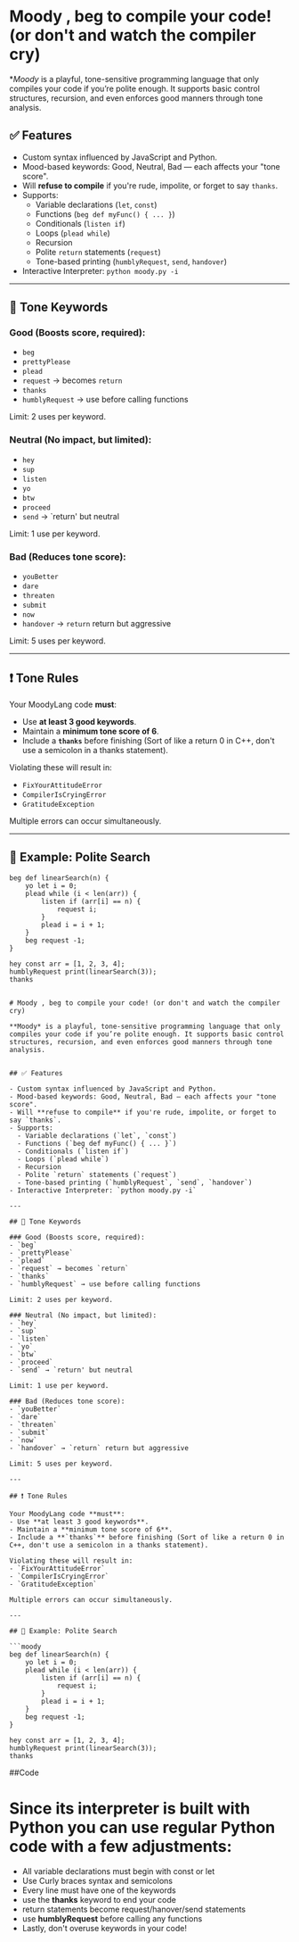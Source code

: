 # Moody , beg to compile your code! (or don't and watch the compiler cry)

**Moody* is a playful, tone-sensitive programming language that only compiles your code if you’re polite enough. It supports basic control structures, recursion, and even enforces good manners through tone analysis.


## ✅ Features

- Custom syntax influenced by JavaScript and Python.
- Mood-based keywords: Good, Neutral, Bad — each affects your "tone score".
- Will **refuse to compile** if you're rude, impolite, or forget to say `thanks`.
- Supports:
  - Variable declarations (`let`, `const`)
  - Functions (`beg def myFunc() { ... }`)
  - Conditionals (`listen if`)
  - Loops (`plead while`)
  - Recursion
  - Polite `return` statements (`request`)
  - Tone-based printing (`humblyRequest`, `send`, `handover`)
- Interactive Interpreter: `python moody.py -i`

---

## 💬 Tone Keywords

### Good (Boosts score, required):
- `beg`
- `prettyPlease`
- `plead`
- `request` → becomes `return`
- `thanks`
- `humblyRequest` → use before calling functions

Limit: 2 uses per keyword.

### Neutral (No impact, but limited):
- `hey`
- `sup`
- `listen`
- `yo`
- `btw`
- `proceed`
- `send` → `return' but neutral

Limit: 1 use per keyword.

### Bad (Reduces tone score):
- `youBetter`
- `dare`
- `threaten`
- `submit`
- `now`
- `handover` → `return` return but aggressive

Limit: 5 uses per keyword.

---

## ❗ Tone Rules

Your MoodyLang code **must**:
- Use **at least 3 good keywords**.
- Maintain a **minimum tone score of 6**.
- Include a **`thanks`** before finishing (Sort of like a return 0 in C++, don't use a semicolon in a thanks statement).

Violating these will result in:
- `FixYourAttitudeError`
- `CompilerIsCryingError`
- `GratitudeException`

Multiple errors can occur simultaneously.

---

## 📄 Example: Polite Search

```moody
beg def linearSearch(n) {
    yo let i = 0;
    plead while (i < len(arr)) {
        listen if (arr[i] == n) {
            request i;
        }
        plead i = i + 1;
    }
    beg request -1;
}

hey const arr = [1, 2, 3, 4];
humblyRequest print(linearSearch(3));
thanks


# Moody , beg to compile your code! (or don't and watch the compiler cry)

**Moody* is a playful, tone-sensitive programming language that only compiles your code if you’re polite enough. It supports basic control structures, recursion, and even enforces good manners through tone analysis.


## ✅ Features

- Custom syntax influenced by JavaScript and Python.
- Mood-based keywords: Good, Neutral, Bad — each affects your "tone score".
- Will **refuse to compile** if you're rude, impolite, or forget to say `thanks`.
- Supports:
  - Variable declarations (`let`, `const`)
  - Functions (`beg def myFunc() { ... }`)
  - Conditionals (`listen if`)
  - Loops (`plead while`)
  - Recursion
  - Polite `return` statements (`request`)
  - Tone-based printing (`humblyRequest`, `send`, `handover`)
- Interactive Interpreter: `python moody.py -i`

---

## 💬 Tone Keywords

### Good (Boosts score, required):
- `beg`
- `prettyPlease`
- `plead`
- `request` → becomes `return`
- `thanks`
- `humblyRequest` → use before calling functions

Limit: 2 uses per keyword.

### Neutral (No impact, but limited):
- `hey`
- `sup`
- `listen`
- `yo`
- `btw`
- `proceed`
- `send` → `return' but neutral

Limit: 1 use per keyword.

### Bad (Reduces tone score):
- `youBetter`
- `dare`
- `threaten`
- `submit`
- `now`
- `handover` → `return` return but aggressive

Limit: 5 uses per keyword.

---

## ❗ Tone Rules

Your MoodyLang code **must**:
- Use **at least 3 good keywords**.
- Maintain a **minimum tone score of 6**.
- Include a **`thanks`** before finishing (Sort of like a return 0 in C++, don't use a semicolon in a thanks statement).

Violating these will result in:
- `FixYourAttitudeError`
- `CompilerIsCryingError`
- `GratitudeException`

Multiple errors can occur simultaneously.

---

## 📄 Example: Polite Search

```moody
beg def linearSearch(n) {
    yo let i = 0;
    plead while (i < len(arr)) {
        listen if (arr[i] == n) {
            request i;
        }
        plead i = i + 1;
    }
    beg request -1;
}

hey const arr = [1, 2, 3, 4];
humblyRequest print(linearSearch(3));
thanks
```

##Code

# Since its interpreter is built with Python you can use regular Python code with a few adjustments:
- All variable declarations must begin with const or let
- Use Curly braces syntax and semicolons
- Every line must have one of the keywords
- use the **thanks** keyword to end your code
- return statements become request/hanover/send statements
- use **humblyRequest** before calling any functions
- Lastly, don't overuse keywords in your code!

